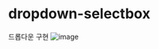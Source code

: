 # dropdown-selectbox
드롭다운 구현
![image](https://user-images.githubusercontent.com/84116709/168541520-84d4002e-df4c-4e6d-8dd5-869453e4d65c.png)

